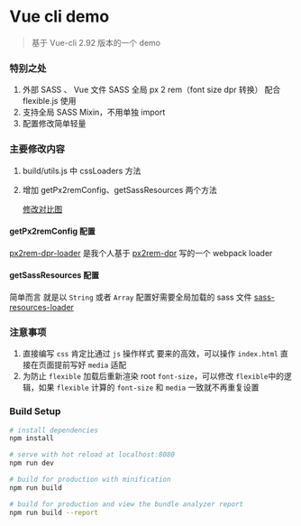 # Vue cli demo

> 基于 Vue-cli 2.92 版本的一个 demo

### 特别之处

1. 外部 SASS 、 Vue 文件 SASS 全局 px 2 rem（font size dpr 转换） 配合 flexible.js 使用
2. 支持全局 SASS Mixin，不用单独 import 
3. 配置修改简单轻量

### 主要修改内容
1. build/utils.js 中 cssLoaders 方法
2. 增加 getPx2remConfig、getSassResources 两个方法

   [修改对比图](https://github.com/twoer/vue-cli-demo/tree/master/update-screenshot)


#### getPx2remConfig 配置
[px2rem-dpr-loader](https://github.com/twoer/px2rem-dpr-loader) 是我个人基于 [px2rem-dpr](https://www.npmjs.com/package/px2rem-dpr) 写的一个 webpack loader


#### getSassResources 配置
简单而言 就是以 `String` 或者 `Array` 配置好需要全局加载的 sass 文件
[sass-resources-loader](https://github.com/shakacode/sass-resources-loader)

### 注意事项

1. 直接编写 `css` 肯定比通过 `js` 操作样式 要来的高效，可以操作 `index.html` 直接在页面提前写好 `media` 适配
2. 为防止 `flexible` 加载后重新渲染 root `font-size`，可以修改 `flexible`中的逻辑，如果 `flexible` 计算的 `font-size` 和 `media` 一致就不再重复设置 

### Build Setup

``` bash
# install dependencies
npm install

# serve with hot reload at localhost:8080
npm run dev

# build for production with minification
npm run build

# build for production and view the bundle analyzer report
npm run build --report
```
